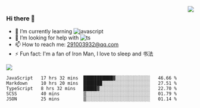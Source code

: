 <img align='right' src='https://github-readme-stats.vercel.app/api?username=niaogege&show_icons=true&theme=radical'/>

### Hi there 👋

- 🌱 I’m currently learning ![javascript](https://img.shields.io/badge/javacript-learn-orange)
- 🤔 I’m looking for help with ![ts](https://img.shields.io/badge/ts-learn-yellow)
- 📫 How to reach me: 291003932@qq.com
- ⚡ Fun fact:  I'm a fan of Iron Man, I love to sleep and 书法

![](https://github-readme-stats.vercel.app/api/top-langs/?username=niaogege&layout=compact)

<!--START_SECTION:waka-->
```text
JavaScript   17 hrs 32 mins  ███████████▓░░░░░░░░░░░░░   46.66 % 
Markdown     10 hrs 20 mins  ███████░░░░░░░░░░░░░░░░░░   27.51 % 
TypeScript   8 hrs 32 mins   █████▓░░░░░░░░░░░░░░░░░░░   22.70 % 
SCSS         40 mins         ▒░░░░░░░░░░░░░░░░░░░░░░░░   01.79 % 
JSON         25 mins         ▒░░░░░░░░░░░░░░░░░░░░░░░░   01.14 % 
```
<!--END_SECTION:waka-->
